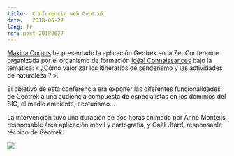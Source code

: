 ```yaml
---
title:  Conferencia web Geotrek 
date:   2018-06-27
lang: fr
ref: post-20180627
---
```



[Makina Corpus](https://makina-corpus.com/) ha presentado la aplicación Geotrek en la ZebConference organizada por el organismo de formación [Idéal Connaissances](https://www.idealconnaissances.com/) bajo la temática: « ¿Cómo valorizar los itinerarios de senderismo y las actividades de naturaleza ? ».

El objetivo de esta conferencia era exponer las diferentes funcionalidades de Geotrek a una audiencia compuesta de especialistas en los dominios del SIG, el medio ambiente, ecoturismo...

La intervención tuvo una duración de dos horas animada por Anne Monteils, responsable área aplicación movil y cartografía, y Gaël Utard, responsable técnico de Geotrek.


<img style="max-width: 100%;" src="{{ site.baseurl }}/assets/img/geotrek.png">
